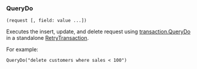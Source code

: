 ### QueryDo

``` suneido
(request [, field: value ...])
```

Executes the insert, update, and delete request using [transaction.QueryDo](<Transaction/transaction.QueryDo.md>) in a standalone [RetryTransaction](<RetryTransaction.md>).

For example:

``` suneido
QueryDo("delete customers where sales < 100")
```